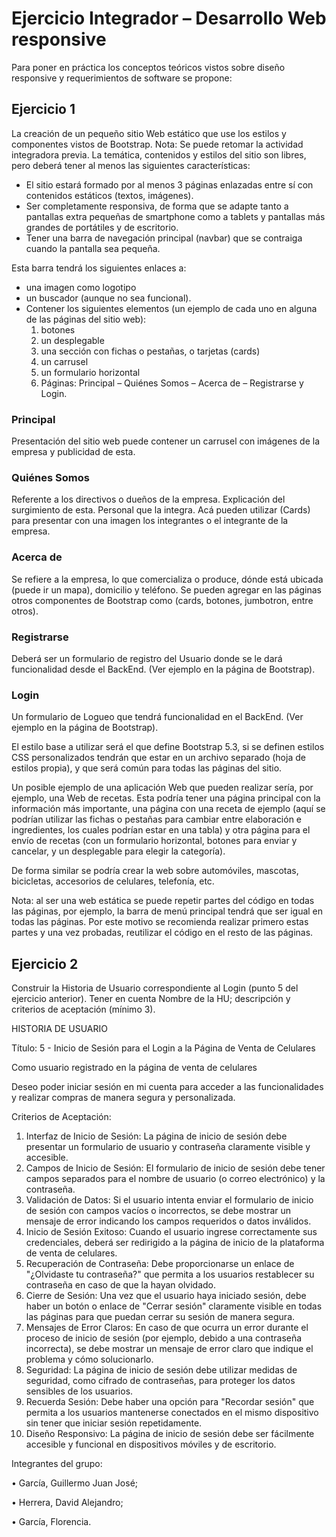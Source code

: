 # Ejercicio Integrador – Desarrollo Web responsive
Para poner en práctica los conceptos teóricos vistos sobre diseño responsive y requerimientos de software se propone:
## Ejercicio 1
La creación de un pequeño sitio Web estático que use los estilos y componentes vistos de Bootstrap.
Nota: Se puede retomar la actividad integradora previa.
La temática, contenidos y estilos del sitio son libres, pero deberá tener al menos las siguientes características:

- El sitio estará formado por al menos 3 páginas enlazadas entre sí con contenidos estáticos (textos, imágenes).
- Ser completamente responsiva, de forma que se adapte tanto a pantallas extra pequeñas de smartphone como a tablets y pantallas más grandes de portátiles y de escritorio.
- Tener una barra de navegación principal (navbar) que se contraiga cuando la pantalla sea pequeña.

Esta barra tendrá los siguientes enlaces a:
- una imagen como logotipo
- un buscador (aunque no sea funcional).
- Contener los siguientes elementos (un ejemplo de cada uno en alguna de las páginas del sitio web):
  1. botones
  2. un desplegable
  3. una sección con fichas o pestañas, o tarjetas (cards)
  4. un carrusel
  5. un formulario horizontal
  6. Páginas: Principal – Quiénes Somos – Acerca de – Registrarse y Login.

### Principal
Presentación del sitio web puede contener un carrusel con imágenes de la empresa y publicidad de esta.

### Quiénes Somos
Referente a los directivos o dueños de la empresa. Explicación del surgimiento de esta. Personal que la integra. Acá pueden utilizar (Cards) para presentar con una imagen los integrantes o el integrante de la empresa.

### Acerca de
Se refiere a la empresa, lo que comercializa o produce, dónde está ubicada (puede ir un mapa), domicilio y teléfono. Se pueden agregar en las páginas otros componentes de Bootstrap como (cards, botones, jumbotron, entre otros).

### Registrarse
Deberá ser un formulario de registro del Usuario donde se le dará funcionalidad desde el BackEnd.
(Ver ejemplo en la página de Bootstrap).

### Login
Un formulario de Logueo que tendrá funcionalidad en el BackEnd.
(Ver ejemplo en la página de Bootstrap).

El estilo base a utilizar será el que define Bootstrap 5.3, si se definen estilos CSS personalizados tendrán que estar en un archivo separado (hoja de estilos propia), y que será común para todas las páginas del sitio.

Un posible ejemplo de una aplicación Web que pueden realizar sería, por ejemplo, una Web de recetas. Esta podría tener una página principal con la información más importante, una página con una receta de ejemplo (aquí se podrían utilizar las fichas o pestañas para cambiar entre elaboración e ingredientes, los cuales podrían estar en una tabla) y otra página para el envío de recetas (con un formulario horizontal, botones para enviar y cancelar, y un desplegable para elegir la categoría).

De forma similar se podría crear la web sobre automóviles, mascotas, bicicletas, accesorios de celulares, telefonía, etc.

Nota: al ser una web estática se puede repetir partes del código en todas las páginas, por ejemplo, la barra de menú principal tendrá que ser igual en todas las páginas. Por este motivo se recomienda realizar primero estas partes y una vez probadas, reutilizar el código en el resto de las páginas.

## Ejercicio 2
Construir la Historia de Usuario correspondiente al Login (punto 5 del ejercicio anterior). Tener en cuenta Nombre de la HU; descripción y criterios de aceptación (mínimo 3).

HISTORIA DE USUARIO

Título: 5 - Inicio de Sesión para el Login a la Página de Venta de Celulares

Como usuario registrado en la página de venta de celulares

Deseo poder iniciar sesión en mi cuenta para acceder a las funcionalidades y realizar compras de manera segura y personalizada.

Criterios de Aceptación:
1.	Interfaz de Inicio de Sesión: La página de inicio de sesión debe presentar un formulario de usuario y contraseña claramente visible y accesible.
2.	Campos de Inicio de Sesión: El formulario de inicio de sesión debe tener campos separados para el nombre de usuario (o correo electrónico) y la contraseña.
3.	Validación de Datos: Si el usuario intenta enviar el formulario de inicio de sesión con campos vacíos o incorrectos, se debe mostrar un mensaje de error indicando los campos requeridos o datos inválidos.
4.	Inicio de Sesión Exitoso: Cuando el usuario ingrese correctamente sus credenciales, deberá ser redirigido a la página de inicio de la plataforma de venta de celulares.
5.	Recuperación de Contraseña: Debe proporcionarse un enlace de "¿Olvidaste tu contraseña?" que permita a los usuarios restablecer su contraseña en caso de que la hayan olvidado.
6.	Cierre de Sesión: Una vez que el usuario haya iniciado sesión, debe haber un botón o enlace de "Cerrar sesión" claramente visible en todas las páginas para que puedan cerrar su sesión de manera segura.
7.	Mensajes de Error Claros: En caso de que ocurra un error durante el proceso de inicio de sesión (por ejemplo, debido a una contraseña incorrecta), se debe mostrar un mensaje de error claro que indique el problema y cómo solucionarlo.
8.	Seguridad: La página de inicio de sesión debe utilizar medidas de seguridad, como cifrado de contraseñas, para proteger los datos sensibles de los usuarios.
9.	Recuerda Sesión: Debe haber una opción para "Recordar sesión" que permita a los usuarios mantenerse conectados en el mismo dispositivo sin tener que iniciar sesión repetidamente.
10.	Diseño Responsivo: La página de inicio de sesión debe ser fácilmente accesible y funcional en dispositivos móviles y de escritorio.

Integrantes del grupo:

•	García, Guillermo Juan José;

•	Herrera, David Alejandro;

•	García, Florencia.